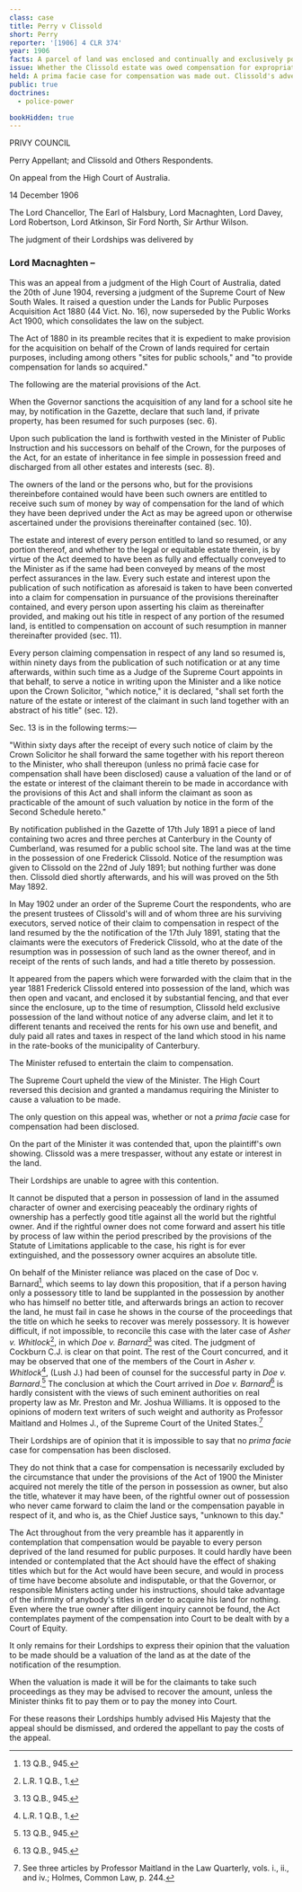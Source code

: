 ```yaml
---
class: case
title: Perry v Clissold
short: Perry
reporter: '[1906] 4 CLR 374'
year: 1906
facts: A parcel of land was enclosed and continually and exclusively possessed by Clissold. That land was expropriated by the Crown to build a school. The Public Works Act stipulated that the expropriation of private property to build schools must be compensated.
issue: Whether the Clissold estate was owed compensation for expropriation.
held: A prima facie case for compensation was made out. Clissold's adverse possession gave him good title for the expropriated private property.
public: true
doctrines:
  - police-power

bookHidden: true
---
```



PRIVY COUNCIL

Perry Appellant; and Clissold and Others Respondents.

On appeal from the High Court of Australia.

14 December 1906

The Lord Chancellor, The Earl of Halsbury, Lord Macnaghten, Lord Davey, Lord Robertson, Lord Atkinson, Sir Ford North, Sir Arthur Wilson.

The judgment of their Lordships was delivered by

### Lord Macnaghten – 

This was an appeal from a judgment of the High Court of Australia, dated the 20th of June 1904, reversing a judgment of the Supreme Court of New South Wales. It raised a question under the Lands for Public Purposes Acquisition Act 1880 (44 Vict. No. 16), now superseded by the Public Works Act 1900, which consolidates the law on the subject.

The Act of 1880 in its preamble recites that it is expedient to make provision for the acquisition on behalf of the Crown of lands required for certain purposes, including among others "sites for public schools," and "to provide compensation for lands so acquired."

The following are the material provisions of the Act.

When the Governor sanctions the acquisition of any land for a school site he may, by notification in the Gazette, declare that such land, if private property, has been resumed for such purposes (sec. 6).

Upon such publication the land is forthwith vested in the Minister of Public Instruction and his successors on behalf of the Crown, for the purposes of the Act, for an estate of inheritance in fee simple in possession freed and discharged from all other estates and interests (sec. 8).

The owners of the land or the persons who, but for the provisions thereinbefore contained would have been such owners are entitled to receive such sum of money by way of compensation for the land of which they have been deprived under the Act as may be agreed upon or otherwise ascertained under the provisions thereinafter contained (sec. 10).

The estate and interest of every person entitled to land so resumed, or any portion thereof, and whether to the legal or equitable estate therein, is by virtue of the Act deemed to have been as fully and effectually conveyed to the Minister as if the same had been conveyed by means of the most perfect assurances in the law. Every such estate and interest upon the publication of such notification as aforesaid is taken to have been converted into a claim for compensation in pursuance of the provisions thereinafter contained, and every person upon asserting his claim as thereinafter provided, and making out his title in respect of any portion of the resumed land, is entitled to compensation on account of such resumption in manner thereinafter provided (sec. 11).

Every person claiming compensation in respect of any land so resumed is, within ninety days from the publication of such notification or at any time afterwards, within such time as a Judge of the Supreme Court appoints in that behalf, to serve a notice in writing upon the Minister and a like notice upon the Crown Solicitor, "which notice," it is declared, "shall set forth the nature of the estate or interest of the claimant in such land together with an abstract of his title" (sec. 12).

Sec. 13 is in the following terms:—

"Within sixty days after the receipt of every such notice of claim by the Crown Solicitor he shall forward the same together with his report thereon to the Minister, who shall thereupon (unless no primâ facie case for compensation shall have been disclosed) cause a valuation of the land or of the estate or interest of the claimant therein to be made in accordance with the provisions of this Act and shall inform the claimant as soon as practicable of the amount of such valuation by notice in the form of the Second Schedule hereto."

By notification published in the Gazette of 17th July 1891 a piece of land containing two acres and three perches at Canterbury in the County of Cumberland, was resumed for a public school site. The land was at the time in the possession of one Frederick Clissold. Notice of the resumption was given to Clissold on the 22nd of July 1891; but nothing further was done then. Clissold died shortly afterwards, and his will was proved on the 5th May 1892.

In May 1902 under an order of the Supreme Court the respondents, who are the present trustees of Clissold's will and of whom three are his surviving executors, served notice of their claim to compensation in respect of the land resumed by the the notification of the 17th July 1891, stating that the claimants were the executors of Frederick Clissold, who at the date of the resumption was in possession of such land as the owner thereof, and in receipt of the rents of such lands, and had a title thereto by possession.

It appeared from the papers which were forwarded with the claim that in the year 1881 Frederick Clissold entered into possession of the land, which was then open and vacant, and enclosed it by substantial fencing, and that ever since the enclosure, up to the time of resumption, Clissold held exclusive possession of the land without notice of any adverse claim, and let it to different tenants and received the rents for his own use and benefit, and duly paid all rates and taxes in respect of the land which stood in his name in the rate-books of the municipality of Canterbury.

The Minister refused to entertain the claim to compensation.

The Supreme Court upheld the view of the Minister. The High Court reversed this decision and granted a mandamus requiring the Minister to cause a valuation to be made.

The only question on this appeal was, whether or not a *prima facie* case for compensation had been disclosed.

On the part of the Minister it was contended that, upon the plaintiff's own showing. Clissold was a mere trespasser, without any estate or interest in the land.

Their Lordships are unable to agree with this contention.

It cannot be disputed that a person in possession of land in the assumed character of owner and exercising peaceably the ordinary rights of ownership has a perfectly good title against all the world but the rightful owner. And if the rightful owner does not come forward and assert his title by process of law within the period prescribed by the provisions of the Statute of Limitations applicable to the case, his right is for ever extinguished, and the possessory owner acquires an absolute title.

On behalf of the Minister reliance was placed on the case of Doc v. Barnard[^1], which seems to lay down this proposition, that if a person having only a possessory title to land be supplanted in the possession by another who has himself no better title, and afterwards brings an action to recover the land, he must fail in case he shows in the course of the proceedings that the title on which he seeks to recover was merely possessory. It is however difficult, if not impossible, to reconcile this case with the later case of *Asher v. Whitlock*[^2], in which *Doe v. Barnard*[^3] was cited. The judgment of Cockburn C.J. is clear on that point. The rest of the Court concurred, and it may be observed that one of the members of the Court in *Asher v. Whitlock*[^4], (Lush J.) had been of counsel for the successful party in *Doe v. Barnard*.[^5] The conclusion at which the Court arrived in *Doe v. Barnard*[^6] is hardly consistent with the views of such eminent authorities on real property law as Mr. Preston and Mr. Joshua Williams. It is opposed to the opinions of modern text writers of such weight and authority as Professor Maitland and Holmes J., of the Supreme Court of the United States.[^7]

Their Lordships are of opinion that it is impossible to say that no *prima facie* case for compensation has been disclosed.

They do not think that a case for compensation is necessarily excluded by the circumstance that under the provisions of the Act of 1900 the Minister acquired not merely the title of the person in possession as owner, but also the title, whatever it may have been, of the rightful owner out of possession who never came forward to claim the land or the compensation payable in respect of it, and who is, as the Chief Justice says, "unknown to this day."

The Act throughout from the very preamble has it apparently in contemplation that compensation would be payable to every person deprived of the land resumed for public purposes. It could hardly have been intended or contemplated that the Act should have the effect of shaking titles which but for the Act would have been secure, and would in process of time have become absolute and indisputable, or that the Governor, or responsible Ministers acting under his instructions, should take advantage of the infirmity of anybody's titles in order to acquire his land for nothing. Even where the true owner after diligent inquiry cannot be found, the Act contemplates payment of the compensation into Court to be dealt with by a Court of Equity.

It only remains for their Lordships to express their opinion that the valuation to be made should be a valuation of the land as at the date of the notification of the resumption.

When the valuation is made it will be for the claimants to take such proceedings as they may be advised to recover the amount, unless the Minister thinks fit to pay them or to pay the money into Court.

For these reasons their Lordships humbly advised His Majesty that the appeal should be dismissed, and ordered the appellant to pay the costs of the appeal.

[^1]: 13 Q.B., 945.

[^2]: L.R. 1 Q.B., 1.

[^3]: 13 Q.B., 945.

[^4]: L.R. 1 Q.B., 1.

[^5]: 13 Q.B., 945.

[^6]: 13 Q.B., 945.

[^7]: See three articles by Professor Maitland in the Law Quarterly, vols. i., ii., and iv.; Holmes, Common Law, p. 244.
